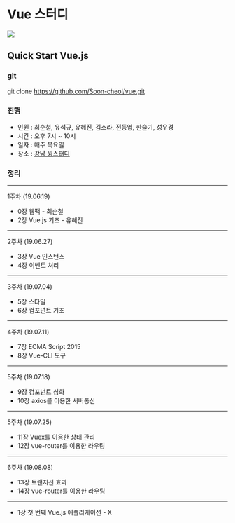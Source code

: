 # Vue 스터디

<img src="http://lasertank3.cafe24.com/vuevue.png">

## Quick Start Vue.js

### git
git clone https://github.com/Soon-cheol/vue.git

### 진행
- 인원 : 최순철, 유석규, 유혜진, 김소라, 전동엽, 한슬기, 성우경
- 시간 : 오후 7시 ~ 10시
- 일자 : 매주 목요일
- 장소 : <a href="https://spacecloud.kr/space/3476" target="_blank">강남 윙스터디</a>

### 정리
--------------------------------------
1주차 (19.06.19)
- 0장 웹팩 - 최순철
- 2장 Vue.js 기초 - 유혜진
--------------------------------------
2주차 (19.06.27)
- 3장 Vue 인스턴스
- 4장 이벤트 처리
--------------------------------------
3주차 (19.07.04)
- 5장 스타일
- 6장 컴포넌트 기초
--------------------------------------
4주차 (19.07.11)
- 7장 ECMA Script 2015
- 8장 Vue-CLI 도구
--------------------------------------
5주차 (19.07.18)
- 9장 컴포넌트 심화
- 10장 axios를 이용한 서버통신
--------------------------------------
5주차 (19.07.25)
- 11장 Vuex를 이용한 상태 관리
- 12장 vue-router를 이용한 라우팅
--------------------------------------
6주차 (19.08.08)
- 13장 트랜지션 효과
- 14장 vue-router를 이용한 라우팅
--------------------------------------
- 1장 첫 번째 Vue.js 애플리케이션 - X
